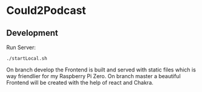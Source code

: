 # Could2Podcast

## Development

Run Server:

```shell
./startLocal.sh
```

On branch develop the Frontend is built and served with static files which is way friendlier for my Raspberry Pi Zero.
On branch master a beautiful Frontend will be created with the help of react and Chakra.
